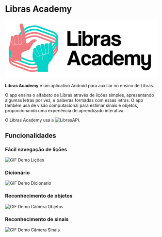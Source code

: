 # Libras Academy

![Libras Academy Logo](/app/src/main/res/drawable/libras_academy_logo_bg.png)

**Libras Academy** é um aplicativo Android para auxiliar no ensino de Libras.

O app ensina o alfabeto de Libras através de lições simples, apresentando algumas letras por vez, e palavras formadas com essas letras.
O app também usa de visão computacional para estimar sinais e objetos, proporcionando uma experiência de aprendizado interativa.

O Libras Academy usa a ![LibrasAPI](https://github.com/tronfy/LibrasAPI).



## Funcionalidades

### Fácil navegação de lições

![GIF Demo Lições](/demo/libras_demo_1.gif)



### Dicionário

![GIF Demo Dicionario](/demo/libras_demo_2.gif)



### Reconhecimento de objetos

![GIF Demo Câmera Objetos](/demo/libras_demo_3.gif)



### Reconhecimento de sinais

![GIF Demo Câmera Sinais](/demo/libras_demo_4.gif)
